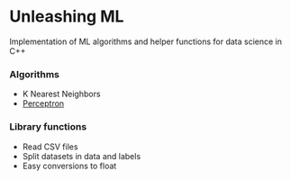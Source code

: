 # Unleashing ML
Implementation of ML algorithms and helper functions for data science in C++

### Algorithms
- K Nearest Neighbors
- [Perceptron](https://github.com/sturzamihai/unleashing-ml/blob/master/algorithms/Perceptron)

### Library functions
- Read CSV files
- Split datasets in data and labels
- Easy conversions to float
